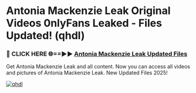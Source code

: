 # Antonia Mackenzie Leak Original Videos 0nlyFans Leaked - Files Updated! (qhdl)

<h3>🔴 CLICK HERE 🌐==►► <a href="https://tinyurl.com/2wckxsce" rel="nofollow">Antonia Mackenzie Leak Updated Files</a></h3>

Get Antonia Mackenzie Leak and all content. Now you can access all videos and pictures of Antonia Mackenzie Leak. New Updated Files 2025!

[![qhdl](https://i.imgur.com/AFduVYN.gif)](https://tinyurl.com/2wckxsce)
